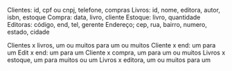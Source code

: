 Clientes: id, cpf ou cnpj, telefone, compras
 Livros: id, nome, editora, autor, isbn, estoque
 Compra: data, livro, cliente
 Estoque: livro, quantidade
 Editoras: código, end, tel, gerente
 Endereço; cep, rua, bairro, numero,  estado, cidade


Clientes x livros, um ou muitos para um ou muitos
Cliente x end: um para um
Edit x end: um para um
Cliente x compra, um para um ou muitos
Livros x estoque, um para muitos ou um
Livros x editora, um ou muitos para um 

